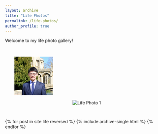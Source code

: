 ```yaml
---
layout: archive
title: "Life Photos"
permalink: /life-photos/
author_profile: true
---
```


Welcome to my life photo gallery!

<!-- You can include images manually like this: -->
<img src="/photos/life1.png" alt="Life Photo 1" style="max-width: 1000px; margin: 30px;" />
<img src="/photos/life2.png" alt="Life Photo 1" style="max-width: 1000px; margin: 30px;" />

<!-- Or, if you're using posts in a collection like _life/, you can loop them here -->
{% for post in site.life reversed %}
  {% include archive-single.html %}
{% endfor %}

